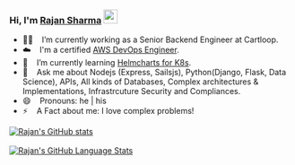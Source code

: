 ### Hi, I'm [Rajan Sharma](https://www.linkedin.com/in/rajansharma9697/) <img src="https://media.giphy.com/media/hvRJCLFzcasrR4ia7z/giphy.gif" width="25px">


- 👨‍💼 &nbsp;&nbsp; I’m currently working as a Senior Backend Engineer at Cartloop.
- ☁️ &nbsp;&nbsp; I'm a certified [AWS DevOps Engineer](https://www.credly.com/badges/49abc3cf-4f01-41b0-a71f-b3f3e7eba10d/public_url).
- 🌱 &nbsp;&nbsp; I’m currently learning [Helmcharts for K8s](https://helm.sh/docs/topics/charts/).
- 💬 &nbsp;&nbsp; Ask me about Nodejs (Express, Sailsjs), Python(Django, Flask, Data Science), APIs, All kinds of Databases, Complex architectures & Implementations, Infrastrcuture Security and Compliances.
- 😄 &nbsp;&nbsp; Pronouns: he | his
- ⚡ &nbsp;&nbsp; A Fact about me: I love complex problems!

[![Rajan's GitHub stats](https://github-readme-stats.vercel.app/api?username=rcsiit1&count_private=true&show_icons=true&theme=tokyonight)](https://github.com/anuraghazra/github-readme-stats) 
<br><br/>
[![Rajan's GitHub Language Stats](https://github-readme-stats.vercel.app/api/top-langs/?username=rcsiit1&langs_count=5&theme=tokyonight)]()
